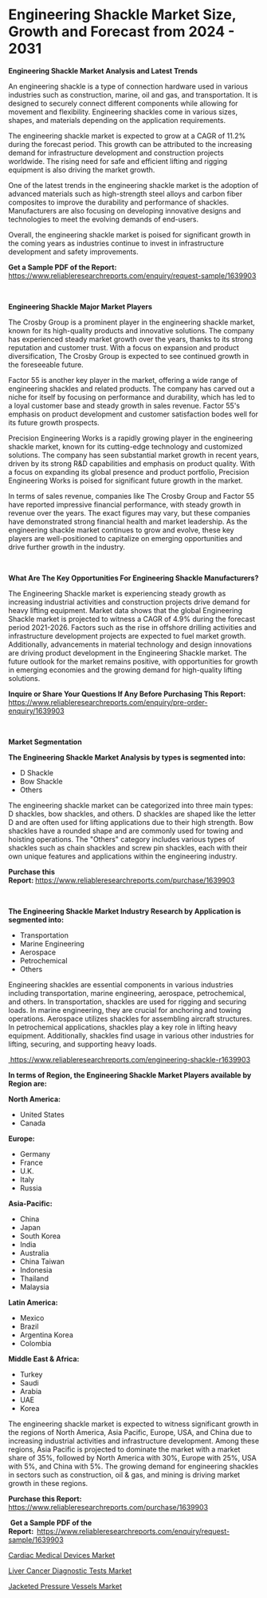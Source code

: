 <p><h1>Engineering Shackle Market Size, Growth and Forecast from 2024 - 2031</h1></p><p><strong>Engineering Shackle Market Analysis and Latest Trends</strong></p>
<p><p>An engineering shackle is a type of connection hardware used in various industries such as construction, marine, oil and gas, and transportation. It is designed to securely connect different components while allowing for movement and flexibility. Engineering shackles come in various sizes, shapes, and materials depending on the application requirements.</p><p>The engineering shackle market is expected to grow at a CAGR of 11.2% during the forecast period. This growth can be attributed to the increasing demand for infrastructure development and construction projects worldwide. The rising need for safe and efficient lifting and rigging equipment is also driving the market growth.</p><p>One of the latest trends in the engineering shackle market is the adoption of advanced materials such as high-strength steel alloys and carbon fiber composites to improve the durability and performance of shackles. Manufacturers are also focusing on developing innovative designs and technologies to meet the evolving demands of end-users.</p><p>Overall, the engineering shackle market is poised for significant growth in the coming years as industries continue to invest in infrastructure development and safety improvements.</p></p>
<p><strong>Get a Sample PDF of the Report:&nbsp;</strong> <a href="https://www.reliableresearchreports.com/enquiry/request-sample/1639903">https://www.reliableresearchreports.com/enquiry/request-sample/1639903</a></p>
<p>&nbsp;</p>
<p><strong>Engineering Shackle Major Market Players</strong></p>
<p><p>The Crosby Group is a prominent player in the engineering shackle market, known for its high-quality products and innovative solutions. The company has experienced steady market growth over the years, thanks to its strong reputation and customer trust. With a focus on expansion and product diversification, The Crosby Group is expected to see continued growth in the foreseeable future.</p><p>Factor 55 is another key player in the market, offering a wide range of engineering shackles and related products. The company has carved out a niche for itself by focusing on performance and durability, which has led to a loyal customer base and steady growth in sales revenue. Factor 55's emphasis on product development and customer satisfaction bodes well for its future growth prospects.</p><p>Precision Engineering Works is a rapidly growing player in the engineering shackle market, known for its cutting-edge technology and customized solutions. The company has seen substantial market growth in recent years, driven by its strong R&D capabilities and emphasis on product quality. With a focus on expanding its global presence and product portfolio, Precision Engineering Works is poised for significant future growth in the market.</p><p>In terms of sales revenue, companies like The Crosby Group and Factor 55 have reported impressive financial performance, with steady growth in revenue over the years. The exact figures may vary, but these companies have demonstrated strong financial health and market leadership. As the engineering shackle market continues to grow and evolve, these key players are well-positioned to capitalize on emerging opportunities and drive further growth in the industry.</p></p>
<p>&nbsp;</p>
<p><strong>What Are The Key Opportunities For Engineering Shackle Manufacturers?</strong></p>
<p><p>The Engineering Shackle market is experiencing steady growth as increasing industrial activities and construction projects drive demand for heavy lifting equipment. Market data shows that the global Engineering Shackle market is projected to witness a CAGR of 4.9% during the forecast period 2021-2026. Factors such as the rise in offshore drilling activities and infrastructure development projects are expected to fuel market growth. Additionally, advancements in material technology and design innovations are driving product development in the Engineering Shackle market. The future outlook for the market remains positive, with opportunities for growth in emerging economies and the growing demand for high-quality lifting solutions.</p></p>
<p><strong>Inquire or Share Your Questions If Any Before Purchasing This Report:</strong> <a href="https://www.reliableresearchreports.com/enquiry/pre-order-enquiry/1639903">https://www.reliableresearchreports.com/enquiry/pre-order-enquiry/1639903</a></p>
<p>&nbsp;</p>
<p><strong>Market Segmentation</strong></p>
<p><strong>The Engineering Shackle Market Analysis by types is segmented into:</strong></p>
<p><ul><li>D Shackle</li><li>Bow Shackle</li><li>Others</li></ul></p>
<p><p>The engineering shackle market can be categorized into three main types: D shackles, bow shackles, and others. D shackles are shaped like the letter D and are often used for lifting applications due to their high strength. Bow shackles have a rounded shape and are commonly used for towing and hoisting operations. The "Others" category includes various types of shackles such as chain shackles and screw pin shackles, each with their own unique features and applications within the engineering industry.</p></p>
<p><strong>Purchase this Report:&nbsp;</strong><a href="https://www.reliableresearchreports.com/purchase/1639903">https://www.reliableresearchreports.com/purchase/1639903</a></p>
<p>&nbsp;</p>
<p><strong>The Engineering Shackle Market Industry Research by Application is segmented into:</strong></p>
<p><ul><li>Transportation</li><li>Marine Engineering</li><li>Aerospace</li><li>Petrochemical</li><li>Others</li></ul></p>
<p><p>Engineering shackles are essential components in various industries including transportation, marine engineering, aerospace, petrochemical, and others. In transportation, shackles are used for rigging and securing loads. In marine engineering, they are crucial for anchoring and towing operations. Aerospace utilizes shackles for assembling aircraft structures. In petrochemical applications, shackles play a key role in lifting heavy equipment. Additionally, shackles find usage in various other industries for lifting, securing, and supporting heavy loads.</p></p>
<p><a href="https://www.reliableresearchreports.com/engineering-shackle-r1639903">&nbsp;https://www.reliableresearchreports.com/engineering-shackle-r1639903</a></p>
<p><strong>In terms of Region, the Engineering Shackle Market Players available by Region are:</strong></p>
<p>
    <p> <strong> North America: </strong>
        <ul>
            <li>United States</li>
            <li>Canada</li>
        </ul>
        </p> 
    <p> <strong> Europe: </strong>
        <ul>
            <li>Germany</li>
            <li>France</li>
            <li>U.K.</li>
            <li>Italy</li>
            <li>Russia</li>
        </ul>
        </p> 
    <p> <strong> Asia-Pacific: </strong>
        <ul>
            <li>China</li>
            <li>Japan</li>
            <li>South Korea</li>
            <li>India</li>
            <li>Australia</li>
            <li>China Taiwan</li>
            <li>Indonesia</li>
            <li>Thailand</li>
            <li>Malaysia</li>
        </ul>
        </p> 
    <p> <strong> Latin America: </strong>
        <ul>
            <li>Mexico</li>
            <li>Brazil</li>
            <li>Argentina Korea</li>
            <li>Colombia</li>
        </ul>
        </p> 
    <p> <strong> Middle East & Africa: </strong>
        <ul>
            <li>Turkey</li>
            <li>Saudi</li>
            <li>Arabia</li>
            <li>UAE</li>
            <li>Korea</li>
        </ul>
    </p>
    </p>
<p><p>The engineering shackle market is expected to witness significant growth in the regions of North America, Asia Pacific, Europe, USA, and China due to increasing industrial activities and infrastructure development. Among these regions, Asia Pacific is projected to dominate the market with a market share of 35%, followed by North America with 30%, Europe with 25%, USA with 5%, and China with 5%. The growing demand for engineering shackles in sectors such as construction, oil & gas, and mining is driving market growth in these regions.</p></p>
<p><strong>Purchase this Report: </strong><a href="https://www.reliableresearchreports.com/purchase/1639903">https://www.reliableresearchreports.com/purchase/1639903</a></p>
<p>&nbsp;<strong>Get a Sample PDF of the Report:&nbsp;&nbsp;</strong><a href="https://www.reliableresearchreports.com/enquiry/request-sample/1639903">https://www.reliableresearchreports.com/enquiry/request-sample/1639903</a></p>
<p><strong></strong></p>
<p><p><a href="https://medium.com/@charityrice1939/cardiac-medical-devices-market-size-reveals-the-best-marketing-channels-in-global-industry-9612a7238fc6">Cardiac Medical Devices Market</a></p><p><a href="https://medium.com/@connor.marshall794/liver-cancer-diagnostic-tests-market-analysis-and-sze-forecasted-for-period-from-2024-to-2031-209289734a0f">Liver Cancer Diagnostic Tests Market</a></p><p><a href="https://view.publitas.com/reportprime-1/jacketed-pressure-vessels-market-focuses-on-market-share-size-and-projected-forecast-till-2031/">Jacketed Pressure Vessels Market</a></p></p>